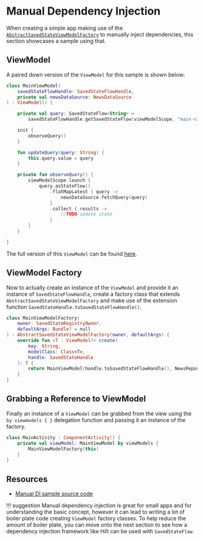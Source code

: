 # Manual Dependency Injection 

When creating a simple app making use of the [`AbstractSavedStateViewModelFactory`](https://developer.android.com/reference/androidx/lifecycle/AbstractSavedStateViewModelFactory) to manually inject dependencies, this section showcases a sample using that. 

## ViewModel 

A paired down version of the `ViewModel` for this sample is shown below: 

```kotlin
class MainViewModel(
    savedStateFlowHandle: SavedStateFlowHandle,
    private val newsDataSource: NewsDataSource
) : ViewModel() {

    private val query: SavedStateFlow<String> =
        savedStateFlowHandle.getSavedStateFlow(viewModelScope, "main-viewmodel-query-key", "")

    init {
        observeQuery()
    }

    fun updateQuery(query: String) {
        this.query.value = query
    }

    private fun observeQuery() {
        viewModelScope.launch {
            query.asStateFlow()
                .flatMapLatest { query ->
                    newsDataSource.fetchQuery(query)
                }
                .collect { results ->
                    //TODO update state 
                }
        }
    }

}
```

The full version of this `ViewModel` can be found [here](https://github.com/plusmobileapps/SavedStateFlow/blob/main/sample/manual-di/src/main/java/com/plusmobileapps/savedstateflow/MainViewModel.kt). 

## ViewModel Factory 

Now to actually create an instance of the `ViewModel` and provide it an instance of `SavedStateFlowHandle`, create a factory class that extends `AbstractSavedStateViewModelFactory` and make use of the extension function `SavedStateHandle.toSavedStateFlowHandle()`. 

```kotlin
class MainViewModelFactory(
    owner: SavedStateRegistryOwner,
    defaultArgs: Bundle? = null
) : AbstractSavedStateViewModelFactory(owner, defaultArgs) {
    override fun <T : ViewModel?> create(
        key: String,
        modelClass: Class<T>,
        handle: SavedStateHandle
    ): T {
        return MainViewModel(handle.toSavedStateFlowHandle(), NewsRepository) as T
    }
}
```

## Grabbing a Reference to ViewModel

Finally an instance of a `ViewModel` can be grabbed from the view using the `by viewmodels { }` delegation function and passing it an instance of the factory. 

```kotlin
class MainActivity : ComponentActivity() {
    private val viewModel: MainViewModel by viewModels {
        MainViewModelFactory(this)
    }
}
```

## Resources 

* [Manual DI sample source code](https://github.com/plusmobileapps/SavedStateFlow/tree/main/sample/manual-di)

!!! suggestion
    Manual dependency injection is great for small apps and for understanding the basic concept, however it can lead to writing a lot of boiler plate code creating `ViewModel` factory classes. To help reduce the amount of boiler plate, you can move onto the next section to see how a dependency injection framework like Hilt can be used with `SavedStateFlow`. 